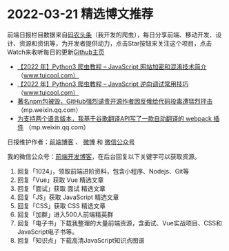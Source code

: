 # 2022-03-21 精选博文推荐

前端日报栏目数据来自[码农头条](https://toutiao.qdkfweb.cn/)（我开发的爬虫），每日分享前端、移动开发、设计、资源和资讯等，为开发者提供动力，点击Star按钮来关注这个项目，点击Watch来收听每日的更新[Github主页](https://github.com/kujian/frontendDaily)
* [【2022 年】Python3 爬虫教程 &#8211; JavaScript 网站加密和混淆技术简介](http://www.tuicool.com/articles/hit/eqIRnuu) （www.tuicool.com）
* [【2022 年】Python3 爬虫教程 &#8211; JavaScript 逆向调试常用技巧](http://www.tuicool.com/articles/hit/rayiuuB) （www.tuicool.com）
* [著名npm包被毁，GitHub强烈谴责开源作者因反俄给代码投毒遭猛烈抨击](https://mp.weixin.qq.com/s?__biz=MzI3MTA0MTk1MA==&mid=2652179223&idx=1&sn=507ec989cee74c11244be20d7b707380) （mp.weixin.qq.com）
* [为支持两个语言版本，我基于谷歌翻译API写了一款自动翻译的 webpack 插件](https://mp.weixin.qq.com/s?__biz=MzUxOTE5MTY4MQ==&mid=2247486716&idx=1&sn=998e36b4b13c87ce26436e41772d945b) （mp.weixin.qq.com）

日报维护作者：[前端博客](https://qdkfweb.cn/) 、 [微博](http://weibo.com/kujian) 和 [微信公众号](https://open.weixin.qq.com/qr/code?username=caibaojian_com)

我的微信公众号：[前端开发博客](https://open.weixin.qq.com/qr/code?username=caibaojian_com)，在后台回复以下关键字可以获取资源。

1. 回复「1024」，领取前端进阶资料，包含小程序、Nodejs、Git等
2. 回复「Vue」获取 Vue 精选文章
3. 回复「面试」获取 面试 精选文章
4. 回复「JS」获取 JavaScript 精选文章
5. 回复「CSS」获取 CSS 精选文章
6. 回复「加群」进入500人前端精英群
7. 回复「电子书」下载我整理的大量前端资源，含面试、Vue实战项目、CSS和JavaScript电子书等。
8. 回复「知识点」下载高清JavaScript知识点图谱